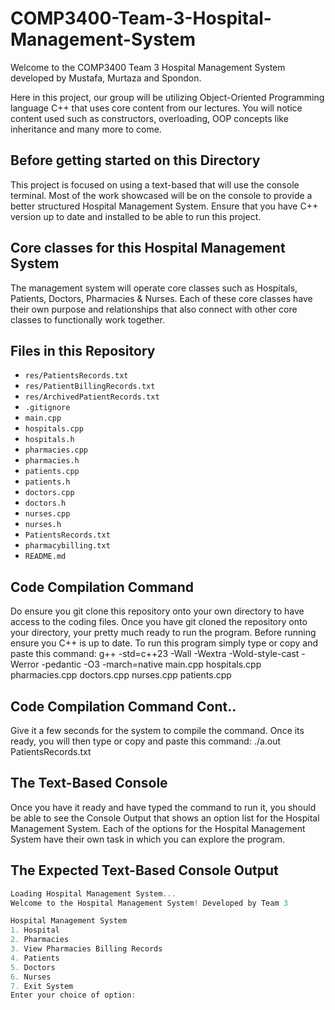 # COMP3400-Team-3-Hospital-Management-System
Welcome to the COMP3400 Team 3 Hospital Management System developed by Mustafa, Murtaza and Spondon.

Here in this project, our group will be utilizing Object-Oriented Programming language C++ that uses core content from our lectures. You will notice content used such as constructors, overloading, OOP concepts like inheritance and many more to come.

## Before getting started on this Directory
This project is focused on using a text-based that will use the console terminal. Most of the work showcased will be on the console to provide a better structured Hospital Management System. Ensure that you have C++ version up to date and installed to be able to run this project.

## Core classes for this Hospital Management System
The management system will operate core classes such as Hospitals, Patients, Doctors, Pharmacies & Nurses. Each of these core classes have their own purpose and relationships that also connect with other core classes to functionally work together.

## Files in this Repository
- `res/PatientsRecords.txt`
- `res/PatientBillingRecords.txt`
- `res/ArchivedPatientRecords.txt`
- `.gitignore`
- `main.cpp`
- `hospitals.cpp`
- `hospitals.h`
- `pharmacies.cpp`
- `pharmacies.h`
- `patients.cpp`
- `patients.h`
- `doctors.cpp`
- `doctors.h`
- `nurses.cpp`
- `nurses.h`
- `PatientsRecords.txt`
- `pharmacybilling.txt`
- `README.md`

## Code Compilation Command
Do ensure you git clone this repository onto your own directory to have access to the coding files. Once you have git cloned the repository onto your directory, your pretty much ready to run the program. Before running ensure you C++ is up to date. To run this program simply type or copy and paste this command: g++ -std=c++23 -Wall -Wextra -Wold-style-cast -Werror -pedantic -O3 -march=native main.cpp hospitals.cpp pharmacies.cpp doctors.cpp nurses.cpp patients.cpp

## Code Compilation Command Cont..
Give it a few seconds for the system to compile the command. Once its ready, you will then type or copy and paste this command: ./a.out PatientsRecords.txt

## The Text-Based Console
Once you have it ready and have typed the command to run it, you should be able to see the Console Output that shows an option list for the Hospital Management System. Each of the options for the Hospital Management System have their own task in which you can explore the program.

## The Expected Text-Based Console Output
```cpp
Loading Hospital Management System...
Welcome to the Hospital Management System! Developed by Team 3

Hospital Management System
1. Hospital
2. Pharmacies
3. View Pharmacies Billing Records
4. Patients
5. Doctors
6. Nurses
7. Exit System
Enter your choice of option:
